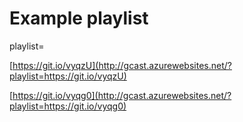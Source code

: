 # Example playlist
playlist=
 
[https://git.io/vyqzU](http://gcast.azurewebsites.net/?playlist=https://git.io/vyqzU)
 
[https://git.io/vyqg0](http://gcast.azurewebsites.net/?playlist=https://git.io/vyqg0)
